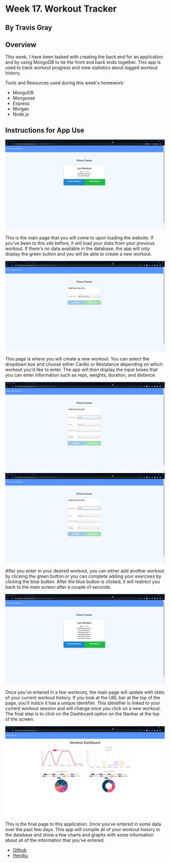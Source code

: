 # Week 17. Workout Tracker
## By Travis Gray

## Overview

This week, I have been tasked with creating the back end for an application and by using MongoDB to tie the front and back ends together. This app is used to track workout progress and view statistics about logged workout history.

Tools and Resources used during this week's homework:
* MongoDB
* Mongoose
* Express
* Morgan
* Node.js

## Instructions for App Use

![Main Page](./assets/pics/MainPage.jpg)

This is the main page that you will come to upon loading the website. If you've been to this site before, it will load your stats from your previous workout. If there's no data available in the database, the app will only display the green button and you will be able to create a new workout.

![Add Exercise](./assets/pics/AddExercise.jpg)

This page is where you will create a new workout. You can select the dropdown box and choose either Cardio or Resistance depending on which workout you'd like to enter. The app will then display the input boxes that you can enter information such as reps, weights, duration, and distance.

![Cardio](./assets/pics/Cardio.jpg)
![Resistance](./assets/pics/Resistance.jpg)

After you enter in your desired workout, you can either add another workout by clicking the green button or you can complete adding your exercises by clicking the blue button. After the blue button is clicked, it will redirect you back to the main screen after a couple of seconds.

![New Main Page](./assets/pics/NewMainPage.jpg)

Once you've entered in a few workouts, the main page will update with stats of your current workout history. If you look at the URL bar at the top of the page, you'll notice it has a unique identifier. This identifier is linked to your current workout session and will change once you click on a new workout. The final step is to click on the Dashboard option on the Navbar at the top of the screen.

![Dashboard](./assets/pics/Dashboard.jpg)

This is the final page to this application. Once you've entered in some data over the past few days. This app will compile all of your workout history in the database and show a few charts and graphs with some information about all of the information that you've entered.

* [Github](https://github.com/Teknix420/TG-Workout-Tracker)
* [Heroku](https://tg-workout-tracker.herokuapp.com/)